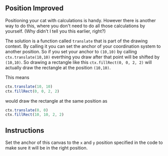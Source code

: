 ## Position Improved

Positioning your cat with calculations is handy. However there
is another way to do this, where you don't need to do all those
calculations by yourself. (Why didn't I tell you this earlier, right?)

The solution is a function called `translate` that is part of the drawing
context. By calling it you can set the anchor of your coordination system
to another position. So if you set your anchor to `(10,10)` by calling
`ctx.translate(10,10)` everthing you draw after that point will be shifted by
`(10,10)`. So drawing a rectangle like this `ctx.fillRect(0, 0, 2, 2)` will
actually draw the rectangle at the position `(10,10)`.

This means
```js
ctx.translate(10, 10)
ctx.fillRect(0, 0, 2, 2)
```
would draw the rectangle at the same position as
```js
ctx.translate(0, 0)
ctx.fillRect(10, 10, 2, 2)
```
## Instructions

Set the anchor of this canvas to the `x` and `y` position specified in the code
to make sure it will be in the right position.
